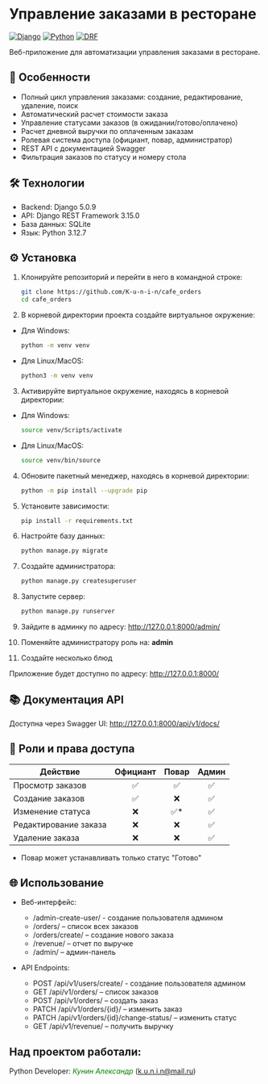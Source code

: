 # Управление заказами в ресторане

[![Django](https://img.shields.io/badge/Django-5.0.9-green)](https://www.djangoproject.com/)
[![Python](https://img.shields.io/badge/Python-3.12.7-blue)](https://www.python.org/)
[![DRF](https://img.shields.io/badge/Django_REST_Framework-3.15.0-red)](https://www.django-rest-framework.org/)

Веб-приложение для автоматизации управления заказами в ресторане.

## 🚀 Особенности

- Полный цикл управления заказами: создание, редактирование, удаление, поиск
- Автоматический расчет стоимости заказа
- Управление статусами заказов (в ожидании/готово/оплачено)
- Расчет дневной выручки по оплаченным заказам
- Ролевая система доступа (официант, повар, администратор)
- REST API с документацией Swagger
- Фильтрация заказов по статусу и номеру стола

## 🛠 Технологии

- Backend: Django 5.0.9
- API: Django REST Framework 3.15.0
- База данных: SQLite
- Язык: Python 3.12.7

## ⚙️ Установка

1. Клонируйте репозиторий и перейти в него в командной строке:
    ```bash
    git clone https://github.com/K-u-n-i-n/cafe_orders
    cd cafe_orders
    ```

2. В корневой директории проекта создайте виртуальное окружение:

- Для Windows:
    ```sh
    python -m venv venv
    ```
- Для Linux/MacOS:
    ```sh
    python3 -m venv venv
    ```
3. Активируйте виртуальное окружение, находясь в корневой директории:
- Для Windows:
     ```sh
     source venv/Scripts/activate
     ```
- Для Linux/MacOS:
     ```sh
     source venv/bin/source
     ```

4. Обновите пакетный менеджер, находясь в корневой директории:
    ```sh
    python -m pip install --upgrade pip
    ```

5. Установите зависимости:
    ```bash
    pip install -r requirements.txt
    ```

6. Настройте базу данных:
    ```bash
    python manage.py migrate
    ```

7. Создайте администратора:
    ```bash
    python manage.py createsuperuser
    ```

8. Запустите сервер:
    ```bash
    python manage.py runserver
    ```

9. Зайдите в админку по адресу: http://127.0.0.1:8000/admin/

10. Поменяйте администратору роль на: **admin**

11.  Создайте несколько блюд  


Приложение будет доступно по адресу: http://127.0.0.1:8000/

## 📚 Документация API

Доступна через Swagger UI: http://127.0.0.1:8000/api/v1/docs/

## 👥 Роли и права доступа

Действие              | Официант | Повар  | Админ
----------------------|:--------:|:------:|:-----:
Просмотр заказов      | ✅       | ✅     | ✅   
Создание заказов      | ✅       | ❌     | ✅   
Изменение статуса     | ❌       | ✅*    | ✅   
Редактирование заказа | ❌       | ❌     | ✅   
Удаление заказа       | ❌       | ❌     | ✅   

* Повар может устанавливать только статус "Готово"

## 🌐 Использование

- Веб-интерфейс:
    - /admin-create-user/ - создание пользователя админом
    - /orders/ – список всех заказов
    - /orders/create/ – создание нового заказа
    - /revenue/ – отчет по выручке
    - /admin/ – админ-панель

- API Endpoints:
    - POST /api/v1/users/create/ - создание пользователя админом
    - GET /api/v1/orders/ – список заказов
    - POST /api/v1/orders/ – создать заказ
    - PATCH /api/v1/orders/{id}/ – изменить заказ
    - PATCH /api/v1/orders/{id}/change-status/ – изменить статус
    - GET /api/v1/revenue/ – получить выручку

## Над проектом работали:
Python Developer: <span style="color: green;">*Кунин Александр*</span> (k.u.n.i.n@mail.ru)
